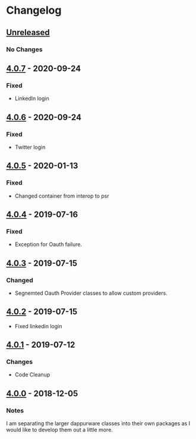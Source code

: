 # Changelog

## [Unreleased]
### No Changes

## [4.0.7] - 2020-09-24
### Fixed
- LinkedIn login

## [4.0.6] - 2020-09-24
### Fixed
- Twitter login

## [4.0.5] - 2020-01-13
### Fixed
- Changed container from interop to psr

## [4.0.4] - 2019-07-16
### Fixed
- Exception for Oauth failure.

## [4.0.3] - 2019-07-15
### Changed
- Segnemted Oauth Provider classes to allow custom providers.

## [4.0.2] - 2019-07-15
- Fixed linkedin login

## [4.0.1] - 2019-07-12
### Changes
- Code Cleanup

## [4.0.0] - 2018-12-05
### Notes
I am separating the larger dappurware classes into their own packages as I would like to develop them out a little more.

[Unreleased]: https://github.com/dappur/dappurware-oauth2/compare/v4.0.7...HEAD
[4.0.7]: https://github.com/dappur/dappurware-oauth2/releases/tag/v4.0.6...v4.0.7
[4.0.6]: https://github.com/dappur/dappurware-oauth2/releases/tag/v4.0.5...v4.0.6
[4.0.5]: https://github.com/dappur/dappurware-oauth2/releases/tag/v4.0.4...v4.0.5
[4.0.4]: https://github.com/dappur/dappurware-oauth2/releases/tag/v4.0.3...v4.0.4
[4.0.3]: https://github.com/dappur/dappurware-oauth2/releases/tag/v4.0.2...v4.0.3
[4.0.2]: https://github.com/dappur/dappurware-oauth2/releases/tag/v4.0.1...v4.0.2
[4.0.1]: https://github.com/dappur/dappurware-oauth2/releases/tag/v4.0.0...v4.0.1
[4.0.0]: https://github.com/dappur/dappurware-oauth2/releases/tag/v4.0.0
